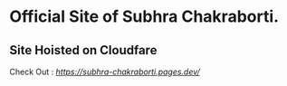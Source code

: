 # Official Site of Subhra Chakraborti.
## Site Hoisted on Cloudfare
Check Out : *https://subhra-chakraborti.pages.dev/*
